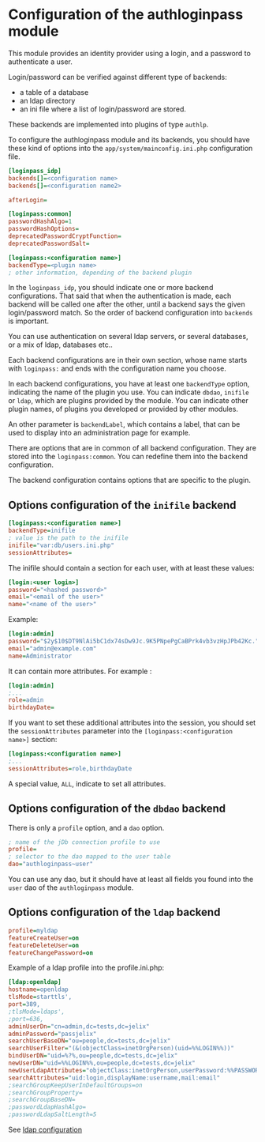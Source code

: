 
Configuration of the authloginpass module
=========================================

This module provides an identity provider using a login, and a password to
authenticate a user.

Login/password can be verified against different type of backends:

* a table of a database
* an ldap directory
* an ini file where a list of login/password are stored. 

These backends are implemented into plugins of type `authlp`.

To configure the authloginpass module and its backends, you should have
these kind of options into the `app/system/mainconfig.ini.php` configuration file.


```ini
[loginpass_idp]
backends[]=<configuration name>
backends[]=<configuration name2>

afterLogin=

[loginpass:common]
passwordHashAlgo=1
passwordHashOptions=
deprecatedPasswordCryptFunction=
deprecatedPasswordSalt=

[loginpass:<configuration name>]
backendType=<plugin name>
; other information, depending of the backend plugin

```

In the `loginpass_idp`, you should indicate one or more backend configurations.
That said that when the authentication is made, each backend will be called
one after the other, until a backend says the given login/password match.
So the order of backend configuration into `backends` is important. 

You can use authentication on several ldap servers, or several databases, or
a mix of ldap, databases etc..
 
Each backend configurations are in their own section, whose name starts with
`loginpass:` and ends with the configuration name you choose.

In each backend configurations, you have at least one `backendType` option,
indicating the name of the plugin you use. You can indicate `dbdao`, `inifile`
or `ldap`, which are plugins provided by the module. You can indicate other
plugin names, of plugins you developed or provided by other modules.

An other parameter is `backendLabel`, which contains a label, that can be used
to display into an administration page for example.

There are options that are in common of all backend configuration. They are
stored into the `loginpass:common`. You can redefine them into the backend 
configuration.

The backend configuration contains options that are specific to the plugin.

 
Options configuration of the `inifile` backend
-----------------------------------------------


```ini
[loginpass:<configuration name>]
backendType=inifile
; value is the path to the inifile
inifile="var:db/users.ini.php"
sessionAttributes=
```

The inifile should contain a section for each user, with at least these values:

```ini
[login:<user login>]
password="<hashed password>"
email="<email of the user>"
name="<name of the user>"
```

Example:

```ini
[login:admin]
password="$2y$10$DT9NlAi5bC1dx74sDw9Jc.9K5PNpePgCaBPrk4vb3vzHpJPb42Kc."
email="admin@example.com"
name=Administrator
```

It can contain more attributes. For example : 

```ini
[login:admin]
;...
role=admin
birthdayDate=
```

If you want to set these additional attributes into the session, you should set
the `sessionAttributes` parameter into the `[loginpass:<configuration name>]` section:


```ini
[loginpass:<configuration name>]
;...
sessionAttributes=role,birthdayDate
```

A special value, `ALL`, indicate to set all attributes.


Options configuration of the `dbdao` backend
---------------------------------------------

There is only a `profile` option, and a `dao` option.


```ini
; name of the jDb connection profile to use
profile=
; selector to the dao mapped to the user table
dao="authloginpass~user"
```

You can use any dao, but it should have at least all fields you found into the
`user` dao of the `authloginpass` module.

Options configuration of the `ldap` backend
--------------------------------------------

```ini
profile=myldap
featureCreateUser=on
featureDeleteUser=on
featureChangePassword=on
```

Example of a ldap profile into the profile.ini.php:

```ini
[ldap:openldap]
hostname=openldap
tlsMode=starttls',
port=389,
;tlsMode=ldaps',
;port=636,
adminUserDn="cn=admin,dc=tests,dc=jelix"
adminPassword="passjelix"
searchUserBaseDN="ou=people,dc=tests,dc=jelix"
searchUserFilter="(&(objectClass=inetOrgPerson)(uid=%%LOGIN%%))"
bindUserDN="uid=%?%,ou=people,dc=tests,dc=jelix"
newUserDN="uid=%%LOGIN%%,ou=people,dc=tests,dc=jelix"
newUserLdapAttributes="objectClass:inetOrgPerson,userPassword:%%PASSWORD%%,cn:%%USERNAME%%,sn:%%USERNAME%%"
searchAttributes="uid:login,displayName:username,mail:email"
;searchGroupKeepUserInDefaultGroups=on
;searchGroupProperty=
;searchGroupBaseDN=
;passwordLdapHashAlgo=
;passwordLdapSaltLength=5
```

See [ldap configuration](ldap.md)

